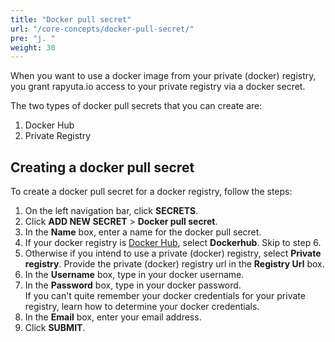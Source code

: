 ```yaml
---
title: "Docker pull secret"
url: "/core-concepts/docker-pull-secret/"
pre: "j. "
weight: 30
---
```


When you want to use a docker image from your private (docker) registry, you
grant rapyuta.io access to your private registry via a docker secret.

The two types of docker pull secrets that you can create are:

1. Docker Hub
2. Private Registry

## Creating a docker pull secret
To create a docker pull secret for a docker registry, follow the steps:

1. On the left navigation bar, click **SECRETS**.
2. Click **ADD NEW SECRET** > **Docker pull secret**.
3. In the **Name** box, enter a name for the docker pull secret.
4. If your docker registry is [Docker Hub](https://hub.docker.com/), select **Dockerhub**. Skip to step 6.
5. Otherwise if you intend to use a private (docker) registry, select **Private registry**.
Provide the private (docker) registry url in the **Registry Url** box.
6. In the **Username** box, type in your docker username.
7. In the **Password** box, type in your docker password.    
If you can't quite remember your docker credentials for your private registry,
learn how to determine your docker credentials.
8. In the **Email** box, enter your email address.
9. Click **SUBMIT**.
